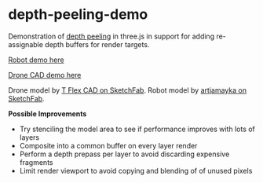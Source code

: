 # depth-peeling-demo

Demonstration of [depth peeling](https://developer.download.nvidia.com/assets/gamedev/docs/OrderIndependentTransparency.pdf) in three.js in support for adding re-assignable depth buffers for render targets.

[Robot demo here](https://gkjohnson.github.io/depth-peeling-demo/)

[Drone CAD demo here](https://gkjohnson.github.io/depth-peeling-demo/#drone)

Drone model by [T Flex CAD on SketchFab](https://sketchfab.com/3d-models/drone-c5dfafed7f5a4003a25e8e22a5e701d9). Robot model by [artjamayka on SketchFab](https://sketchfab.com/3d-models/vilhelm-13-low-res-textures-cb49a1f71ba54cad8e9dc09da8ef47cd).

**Possible Improvements**
- Try stenciling the model area to see if performance improves with lots of layers
- Composite into a common buffer on every layer render
- Perform a depth prepass per layer to avoid discarding expensive fragments
- Limit render viewport to avoid copying and blending of of unused pixels